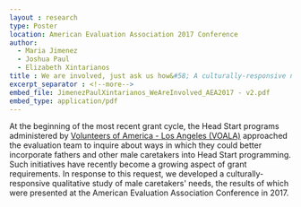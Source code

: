 ```yaml
---
layout : research
type: Poster
location: American Evaluation Association 2017 Conference
author:
  - Maria Jimenez
  - Joshua Paul
  - Elizabeth Xintarianos
title : We are involved, just ask us how&#58; A culturally-responsive needs assessment for Latino fathers with children in Head Start
excerpt_separator : <!--more-->
embed_file: JimenezPaulXintarianos_WeAreInvolved_AEA2017 - v2.pdf
embed_type: application/pdf
---
```

At the beginning of the most recent grant cycle, the Head Start programs administered by [Volunteers of America - Los Angeles (VOALA)](https://www.voala.org) approached the evaluation team to inquire about ways in which they could better incorporate fathers and other male caretakers into Head Start programming. Such initiatives have recently become a growing aspect of grant requirements. In response to this request, we developed a culturally-responsive qualitative study of male caretakers' needs, the results of which were presented at the American Evaluation Association Conference in 2017.
<!--more-->
